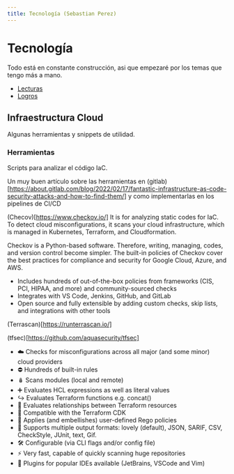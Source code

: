 ```yaml
---
title: Tecnología (Sebastian Perez)
---
```


# Tecnología

Todo está en constante construcción, asi que empezaré por los temas que tengo más a mano.

- [Lecturas](lecturas.md)
- [Logros](metas-y-logros.md)

## Infraestructura Cloud

Algunas herramientas y snippets de utilidad.

### Herramientas

Scripts para analizar el código IaC.

Un muy buen artículo sobre las herramientas en (gitlab)[https://about.gitlab.com/blog/2022/02/17/fantastic-infrastructure-as-code-security-attacks-and-how-to-find-them/] y como implementarlas en los pipelines de CI/CD

(Checov)[https://www.checkov.io/]
It is for analyzing static codes for IaC. To detect cloud misconfigurations, it scans your cloud infrastructure, which is managed in Kubernetes, Terraform, and Cloudformation.

Checkov is a Python-based software. Therefore, writing, managing, codes, and version control become simpler. The built-in policies of Checkov cover the best practices for compliance and security for Google Cloud, Azure, and AWS.

- Includes hundreds of out-of-the-box policies from frameworks (CIS, PCI, HIPAA, and more) and community-sourced checks
- Integrates with VS Code, Jenkins, GitHub, and GitLab
- Open source and fully extensible by adding custom checks, skip lists, and integrations with other tools

(Terrascan)[https://runterrascan.io/]

(tfsec)[https://github.com/aquasecurity/tfsec]
- ☁️ Checks for misconfigurations across all major (and some minor) cloud providers
- ⛔ Hundreds of built-in rules
- 🪆 Scans modules (local and remote)
- ➕ Evaluates HCL expressions as well as literal values
- ↪️ Evaluates Terraform functions e.g. concat()
- 🔗 Evaluates relationships between Terraform resources
- 🧰 Compatible with the Terraform CDK
- 🙅 Applies (and embellishes) user-defined Rego policies
- 📃 Supports multiple output formats: lovely (default), JSON, SARIF, CSV, CheckStyle, JUnit, text, Gif.
- 🛠️ Configurable (via CLI flags and/or config file)
- ⚡ Very fast, capable of quickly scanning huge repositories
- 🔌 Plugins for popular IDEs available (JetBrains, VSCode and Vim)

